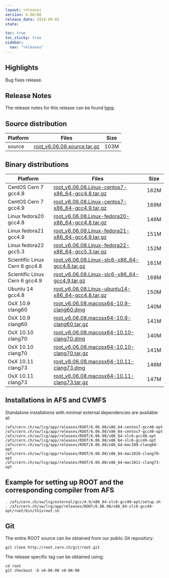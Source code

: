 ```yaml
---
layout: releases
version: 6.06/08
release_date: 2016-09-01
state:

toc: true
toc_sticky: true
sidebar:
  nav: "releases"
---
```


## Highlights

Bug fixes release.

## Release Notes

The release notes for this release can be found [here](https://root.cern.ch/doc/v606/release-notes.html#release-6.0608).

## Source distribution

| Platform       | Files | Size |
|-----------|-------|-----|
| source | [root_v6.06.08.source.tar.gz](https://root.cern.ch/download/root_v6.06.08.source.tar.gz) | 103M |


## Binary distributions

| Platform       | Files | Size |
|-----------|-------|-----|
| CentOS Cern 7 gcc4.8 | [root_v6.06.08.Linux-centos7-x86_64-gcc4.8.tar.gz](https://root.cern.ch/download/root_v6.06.08.Linux-centos7-x86_64-gcc4.8.tar.gz) | 162M |
| CentOS Cern 7 gcc4.9 | [root_v6.06.08.Linux-centos7-x86_64-gcc4.9.tar.gz](https://root.cern.ch/download/root_v6.06.08.Linux-centos7-x86_64-gcc4.9.tar.gz) | 169M |
| Linux fedora20 gcc4.8 | [root_v6.06.08.Linux-fedora20-x86_64-gcc4.8.tar.gz](https://root.cern.ch/download/root_v6.06.08.Linux-fedora20-x86_64-gcc4.8.tar.gz) | 146M |
| Linux fedora21 gcc4.9 | [root_v6.06.08.Linux-fedora21-x86_64-gcc4.9.tar.gz](https://root.cern.ch/download/root_v6.06.08.Linux-fedora21-x86_64-gcc4.9.tar.gz) | 151M |
| Linux fedora22 gcc5.3 | [root_v6.06.08.Linux-fedora22-x86_64-gcc5.3.tar.gz](https://root.cern.ch/download/root_v6.06.08.Linux-fedora22-x86_64-gcc5.3.tar.gz) | 152M |
| Scientific Linux Cern 6 gcc4.8 | [root_v6.06.08.Linux-slc6-x86_64-gcc4.8.tar.gz](https://root.cern.ch/download/root_v6.06.08.Linux-slc6-x86_64-gcc4.8.tar.gz) | 161M |
| Scientific Linux Cern 6 gcc4.9 | [root_v6.06.08.Linux-slc6-x86_64-gcc4.9.tar.gz](https://root.cern.ch/download/root_v6.06.08.Linux-slc6-x86_64-gcc4.9.tar.gz) | 168M |
| Ubuntu 14 gcc4.8 | [root_v6.06.08.Linux-ubuntu14-x86_64-gcc4.8.tar.gz](https://root.cern.ch/download/root_v6.06.08.Linux-ubuntu14-x86_64-gcc4.8.tar.gz) | 150M |
| OsX 10.9 clang60 | [root_v6.06.08.macosx64-10.9-clang60.dmg](https://root.cern.ch/download/root_v6.06.08.macosx64-10.9-clang60.dmg) | 140M |
| OsX 10.9 clang60 | [root_v6.06.08.macosx64-10.9-clang60.tar.gz](https://root.cern.ch/download/root_v6.06.08.macosx64-10.9-clang60.tar.gz) | 141M |
| OsX 10.10 clang70 | [root_v6.06.08.macosx64-10.10-clang70.dmg](https://root.cern.ch/download/root_v6.06.08.macosx64-10.10-clang70.dmg) | 140M |
| OsX 10.10 clang70 | [root_v6.06.08.macosx64-10.10-clang70.tar.gz](https://root.cern.ch/download/root_v6.06.08.macosx64-10.10-clang70.tar.gz) | 141M |
| OsX 10.11 clang73 | [root_v6.06.08.macosx64-10.11-clang73.dmg](https://root.cern.ch/download/root_v6.06.08.macosx64-10.11-clang73.dmg) | 146M |
| OsX 10.11 clang73 | [root_v6.06.08.macosx64-10.11-clang73.tar.gz](https://root.cern.ch/download/root_v6.06.08.macosx64-10.11-clang73.tar.gz) | 147M |



## Installations in AFS and CVMFS

Standalone installations with minimal external dependencies are available at:
~~~
/afs/cern.ch/sw/lcg/app/releases/ROOT/6.06.08/x86_64-centos7-gcc48-opt
/afs/cern.ch/sw/lcg/app/releases/ROOT/6.06.08/x86_64-centos7-gcc49-opt
/afs/cern.ch/sw/lcg/app/releases/ROOT/6.06.08/x86_64-slc6-gcc48-opt
/afs/cern.ch/sw/lcg/app/releases/ROOT/6.06.08/x86_64-slc6-gcc49-opt
/afs/cern.ch/sw/lcg/app/releases/ROOT/6.06.08/x86_64-mac109-clang60-opt
/afs/cern.ch/sw/lcg/app/releases/ROOT/6.06.08/x86_64-mac1010-clang70-opt
/afs/cern.ch/sw/lcg/app/releases/ROOT/6.06.08/x86_64-mac1011-clang73-opt
~~~


## Example for setting up ROOT and the corresponding compiler from AFS

~~~
. /afs/cern.ch/sw/lcg/external/gcc/4.9/x86_64-slc6-gcc49-opt/setup.sh
. /afs/cern.ch/sw/lcg/app/releases/ROOT/6.06.08/x86_64-slc6-gcc49-opt/root/bin/thisroot.sh
~~~

## Git

The entire ROOT source can be obtained from our public Git repository:

~~~
git clone http://root.cern.ch/git/root.git
~~~
The release specific tag can be obtained using:
~~~
cd root
git checkout -b v6-06-08 v6-06-08
~~~


